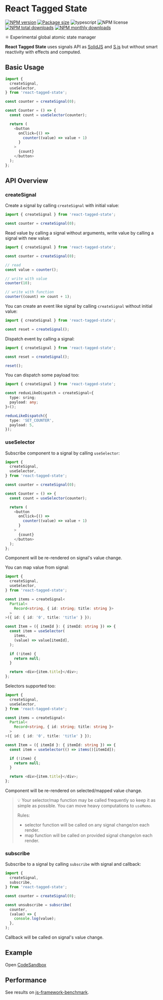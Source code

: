 # React Tagged State

[![NPM version](https://img.shields.io/npm/v/react-tagged-state.svg?style=flat)](https://www.npmjs.com/package/react-tagged-state)
[![Package size](https://img.shields.io/bundlephobia/minzip/react-tagged-state.svg)](https://bundlephobia.com/result?p=react-tagged-state)
![typescript](https://img.shields.io/badge/%3C%2F%3E-TypeScript-blue.svg)
![NPM license](https://img.shields.io/npm/l/react-tagged-state.svg?style=flat)
[![NPM total downloads](https://img.shields.io/npm/dt/react-tagged-state.svg?style=flat)](https://npmcharts.com/compare/react-tagged-state?minimal=true)
[![NPM monthly downloads](https://img.shields.io/npm/dm/react-tagged-state.svg?style=flat)](https://npmcharts.com/compare/react-tagged-state?minimal=true)

⚛️ Experimental global atomic state manager

**React Tagged State** uses signals API as [SolidJS](https://www.solidjs.com/) and [S.js](https://github.com/adamhaile/S) but without smart reactivity with effects and computed.

## Basic Usage

```typescript jsx
import {
  createSignal,
  useSelector,
} from 'react-tagged-state';

const counter = createSignal(0);

const Counter = () => {
  const count = useSelector(counter);

  return (
    <button
      onClick={() =>
        counter((value) => value + 1)
      }
    >
      {count}
    </button>
  );
};
```

## API Overview

### createSignal

Create a signal by calling `createSignal` with initial value:

```typescript jsx
import { createSignal } from 'react-tagged-state';

const counter = createSignal(0);
```

Read value by calling a signal without arguments, write value by calling a signal with new value:

```typescript jsx
import { createSignal } from 'react-tagged-state';

const counter = createSignal(0);

// read
const value = counter();

// write with value
counter(10);

// write with function
counter((count) => count + 1);
```

You can create an event like signal by calling `createSignal` without initial value:

```typescript jsx
import { createSignal } from 'react-tagged-state';

const reset = createSignal();
```

Dispatch event by calling a signal:

```typescript
import { createSignal } from 'react-tagged-state';

const reset = createSignal();

reset();
```

You can dispatch some payload too:

```typescript
import { createSignal } from 'react-tagged-state';

const reduxLikeDispatch = createSignal<{
  type: sring;
  payload: any;
}>();

reduxLikeDispatch({
  type: 'SET_COUNTER',
  payload: 5,
});
```

### useSelector

Subscribe component to a signal by calling `useSelector`:

```typescript jsx
import {
  createSignal,
  useSelector,
} from 'react-tagged-state';

const counter = createSignal(0);

const Counter = () => {
  const count = useSelector(counter);

  return (
    <button
      onClick={() =>
        counter((value) => value + 1)
      }
    >
      {count}
    </button>
  );
};
```

Component will be re-rendered on signal's value change.

You can map value from signal:

```typescript jsx
import {
  createSignal,
  useSelector,
} from 'react-tagged-state';

const items = createSignal<
  Partial<
    Record<string, { id: string; title: string }>
  >
>({ id: { id: '0', title: 'title' } });

const Item = ({ itemId }: { itemId: string }) => {
  const item = useSelector(
    items,
    (value) => value[itemId],
  );

  if (!item) {
    return null;
  }

  return <div>{item.title}</div>;
};
```

Selectors supported too:

```typescript jsx
import {
  createSignal,
  useSelector,
} from 'react-tagged-state';

const items = createSignal<
  Partial<
    Record<string, { id: string; title: string }>
  >
>({ id: { id: '0', title: 'title' } });

const Item = ({ itemId }: { itemId: string }) => {
  const item = useSelector(() => items()[itemId]);

  if (!item) {
    return null;
  }

  return <div>{item.title}</div>;
};
```

Component will be re-rendered on selected/mapped value change.

> 💡 Your selector/map function may be called frequently so keep it as simple as possible. You can move heavy computations to `useMemo`.
> 
> Rules:<br>
> - selector function will be called on any signal change/on each render.<br>
> - map function will be called on provided signal change/on each render.

### subscribe

Subscribe to a signal by calling `subscribe` with signal and callback:

```typescript jsx
import {
  createSignal,
  subscribe,
} from 'react-tagged-state';

const counter = createSignal(0);

const unsubscribe = subscribe(
  counter,
  (value) => {
    console.log(value);
  },
);
```

Callback will be called on signal's value change.

## Example

Open [CodeSandbox](https://codesandbox.io/s/react-tagged-state-qco1t)

## Performance

See results on [js-framework-benchmark](https://rawgit.com/krausest/js-framework-benchmark/master/webdriver-ts-results/table.html).
